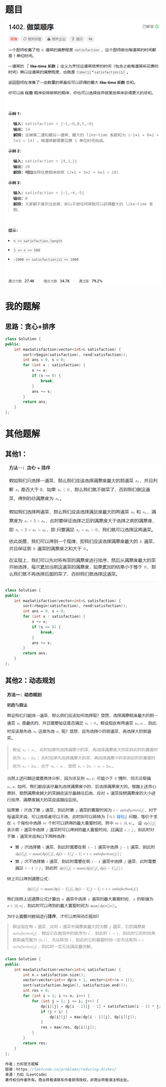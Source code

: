 # 题目

![image-20231022223316013](image/image-20231022223316013.png)

# 我的题解

## 思路：贪心+排序

```C++
class Solution {
public:
    int maxSatisfaction(vector<int>& satisfaction) {
        sort(rbegin(satisfaction), rend(satisfaction));
        int ans = 0, s = 0;
        for (int x : satisfaction) {
            s += x;
            if (s <= 0) {
                break;
            }
            ans += s;
        }
        return ans;
    }
};
```



# 其他题解

## 其他1：

![image-20231022223538159](image/image-20231022223538159.png)

```C++
class Solution {
public:
    int maxSatisfaction(vector<int>& satisfaction) {
        sort(rbegin(satisfaction), rend(satisfaction));
        int ans = 0, s = 0;
        for (int x : satisfaction) {
            s += x;
            if (s <= 0) {
                break;
            }
            ans += s;
        }
        return ans;
    }
};
```



## 其他2：动态规划

![image-20231022224600577](image/image-20231022224600577.png)

```C++
class Solution {
public:
    int maxSatisfaction(vector<int>& satisfaction) {
        int n = satisfaction.size();
        vector<vector<int>> dp(n + 1, vector<int>(n + 1));
        sort(satisfaction.begin(), satisfaction.end());
        int res = 0;
        for (int i = 1; i <= n; i++) {
            for (int j = 1; j <= i; j++) {
                dp[i][j] = dp[i - 1][j - 1] + satisfaction[i - 1] * j;
                if (j < i) {
                    dp[i][j] = max(dp[i - 1][j], dp[i][j]);
                }
                res = max(res, dp[i][j]);
            }
        }
        return res;
    }
};

作者：力扣官方题解
链接：https://leetcode.cn/problems/reducing-dishes/
来源：力扣（LeetCode）
著作权归作者所有。商业转载请联系作者获得授权，非商业转载请注明出处。
```

